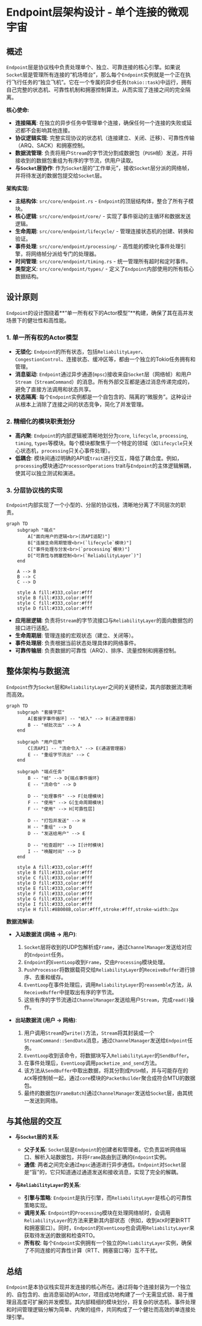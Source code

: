 # Endpoint层架构设计 - 单个连接的微观宇宙

## 概述

`Endpoint`层是协议栈中负责处理单个、独立、可靠连接的核心引擎。如果说`Socket`层是管理所有连接的“机场塔台”，那么每个`Endpoint`实例就是一个正在执行飞行任务的“独立飞机”。它在一个专属的异步任务(`tokio::task`)中运行，拥有自己完整的状态机、可靠性机制和拥塞控制算法，从而实现了连接之间的完全隔离。

**核心使命:**
- **连接隔离**: 在独立的异步任务中管理单个连接，确保任何一个连接的失败或延迟都不会影响其他连接。
- **协议逻辑实现**: 完整实现协议的状态机（连接建立、关闭、迁移）、可靠性传输（ARQ、SACK）和拥塞控制。
- **数据流管理**: 负责将用户`Stream`的字节流分割成数据包（`PUSH`帧）发送，并将接收到的数据包重组为有序的字节流，供用户读取。
- **与`Socket`层协作**: 作为`Socket`层的“工作单元”，接收`Socket`层分派的网络帧，并将待发送的数据包提交给`Socket`层。

**架构实现:**
- **主结构体**: `src/core/endpoint.rs` - `Endpoint`的顶层结构体，整合了所有子模块。
- **核心逻辑**: `src/core/endpoint/core/` - 实现了事件驱动的主循环和数据发送逻辑。
- **生命周期**: `src/core/endpoint/lifecycle/` - 管理连接状态机的创建、转换和验证。
- **事件处理**: `src/core/endpoint/processing/` - 高性能的模块化事件处理引擎，将网络帧分派给专门的处理器。
- **时间管理**: `src/core/endpoint/timing.rs` - 统一管理所有超时和定时事件。
- **类型定义**: `src/core/endpoint/types/` - 定义了`Endpoint`内部使用的所有核心数据结构。

## 设计原则

`Endpoint`的设计围绕着**“单一所有权下的Actor模型”**构建，确保了其在高并发场景下的健壮性和高性能。

### 1. 单一所有权的Actor模型
- **无锁化**: `Endpoint`的所有状态，包括`ReliabilityLayer`、`CongestionControl`、连接状态、缓冲区等，都由一个独立的Tokio任务拥有和管理。
- **消息驱动**: `Endpoint`通过异步通道(`mpsc`)接收来自`Socket`层（网络帧）和用户`Stream`（`StreamCommand`）的消息。所有外部交互都是通过消息传递完成的，避免了直接方法调用和状态共享。
- **状态隔离**: 每个`Endpoint`实例都是一个自包含的、隔离的“微服务”。这种设计从根本上消除了连接之间的状态竞争，简化了并发管理。

### 2. 精细化的模块职责划分
- **高内聚**: `Endpoint`的内部逻辑被清晰地划分为`core`, `lifecycle`, `processing`, `timing`, `types`等模块。每个模块都聚焦于一个特定的领域（如`lifecycle`只关心状态机，`processing`只关心事件处理）。
- **低耦合**: 模块间通过明确的API或`trait`进行交互，降低了耦合度。例如，`processing`模块通过`ProcessorOperations` trait与`Endpoint`的主体逻辑解耦，使其可以独立测试和演进。

### 3. 分层协议栈的实现
`Endpoint`内部实现了一个小型的、分层的协议栈，清晰地分离了不同层次的职责。

```mermaid
graph TD
    subgraph "端点"
        A["面向用户的逻辑<br>(流API适配)"]
        B["连接生命周期管理<br>(`lifecycle`模块)"]
        C["事件处理与分发<br>(`processing`模块)"]
        D["可靠性与拥塞控制<br>(`ReliabilityLayer`)"]
    end

    A --> B
    B --> C
    C --> D

    style A fill:#333,color:#fff
    style B fill:#333,color:#fff
    style C fill:#333,color:#fff
    style D fill:#333,color:#fff
```
- **应用层逻辑**: 负责将`Stream`的字节流接口与`ReliabilityLayer`的面向数据包的接口进行适配。
- **生命周期层**: 管理连接的宏观状态（建立、关闭等）。
- **事件处理层**: 负责根据当前状态处理具体的网络事件。
- **可靠传输层**: 负责数据的可靠性（ARQ）、排序、流量控制和拥塞控制。

## 整体架构与数据流

`Endpoint`作为`Socket`层和`ReliabilityLayer`之间的关键桥梁，其内部数据流清晰而高效。

```mermaid
graph TD
    subgraph "套接字层"
        A[套接字事件循环] -- "帧入" --> B(通道管理器)
        B -- "帧批次出" --> A
    end

    subgraph "用户应用"
        C[流API] -- "流命令入" --> E(通道管理器)
        E -- "重组字节流出" --> C
    end

    subgraph "端点任务"
        B -- "帧" --> D{端点事件循环}
        E -- "流命令" --> D

        D -- "处理事件" --> F[处理模块]
        F -- "使用" --> G[生命周期模块]
        F -- "使用" --> H[可靠性层]
        
        D -- "打包并发送" --> H
        H -- "重组" --> D
        D -- "发送给用户" --> E

        D -- "检查超时" --> I[计时模块]
        I -- "唤醒时间" --> D
    end
    
    style A fill:#333,color:#fff
    style B fill:#333,color:#fff
    style C fill:#333,color:#fff
    style D fill:#333,color:#fff
    style E fill:#333,color:#fff
    style F fill:#333,color:#fff
    style G fill:#333,color:#fff
    style I fill:#333,color:#fff
    style H fill:#8B008B,color:#fff,stroke:#fff,stroke-width:2px
```

**数据流解读:**
- **入站数据流 (网络 -> 用户)**:
    1. `Socket`层将收到的UDP包解析成`Frame`，通过`ChannelManager`发送给对应的`Endpoint`任务。
    2. `Endpoint`的`EventLoop`收到`Frame`，交由`Processing`模块处理。
    3. `PushProcessor`将数据载荷交给`ReliabilityLayer`的`ReceiveBuffer`进行排序、去重和缓存。
    4. `EventLoop`在事件处理后，调用`ReliabilityLayer`的`reassemble`方法，从`ReceiveBuffer`中提取出有序的字节流。
    5. 这些有序的字节流通过`ChannelManager`发送给用户`Stream`，完成`read()`操作。

- **出站数据流 (用户 -> 网络)**:
    1. 用户调用`Stream`的`write()`方法，`Stream`将其封装成一个`StreamCommand::SendData`消息，通过`ChannelManager`发送给`Endpoint`任务。
    2. `EventLoop`收到该命令，将数据块写入`ReliabilityLayer`的`SendBuffer`。
    3. 在事件处理后，`EventLoop`调用`packetize_and_send`方法。
    4. 该方法从`SendBuffer`中取出数据，将其分割成`PUSH`帧，并与可能存在的`ACK`等控制帧一起，通过`core`模块的`PacketBuilder`聚合成符合MTU的数据包。
    5. 最终的数据包(`FrameBatch`)通过`ChannelManager`发送给`Socket`层，由其统一发送到网络。

## 与其他层的交互

- **与`Socket`层的关系**:
    - **父子关系**: `Socket`层是`Endpoint`的创建者和管理者。它负责监听网络端口、解析入站数据包，并将`Frame`路由到正确的`Endpoint`实例。
    - **通信**: 两者之间完全通过`mpsc`通道进行异步通信。`Endpoint`对`Socket`层是“盲”的，它只知道通过通道发送和接收消息，实现了完全的解耦。

- **与`ReliabilityLayer`的关系**:
    - **引擎与策略**: `Endpoint`是执行引擎，而`ReliabilityLayer`是核心的可靠性策略实现。
    - **调用关系**: `Endpoint`的`Processing`模块在处理网络帧时，会调用`ReliabilityLayer`的方法来更新其内部状态（例如，收到`ACK`时更新RTT和拥塞窗口）。同时，`Endpoint`的`EventLoop`也会调用`ReliabilityLayer`来获取待发送的数据和检查RTO。
    - **所有权**: 每个`Endpoint`实例拥有一个独立的`ReliabilityLayer`实例，确保了不同连接的可靠性计算（RTT、拥塞窗口等）互不干扰。

## 总结

`Endpoint`是本协议栈实现并发连接的核心所在。通过将每个连接封装为一个独立的、自包含的、由消息驱动的Actor，项目成功地构建了一个无需显式锁、易于推理且高度可扩展的并发模型。其内部精细的模块划分，将复杂的状态机、事件处理和时间管理逻辑分解为简单、内聚的组件，共同构成了一个健壮而高效的单连接处理引擎。
